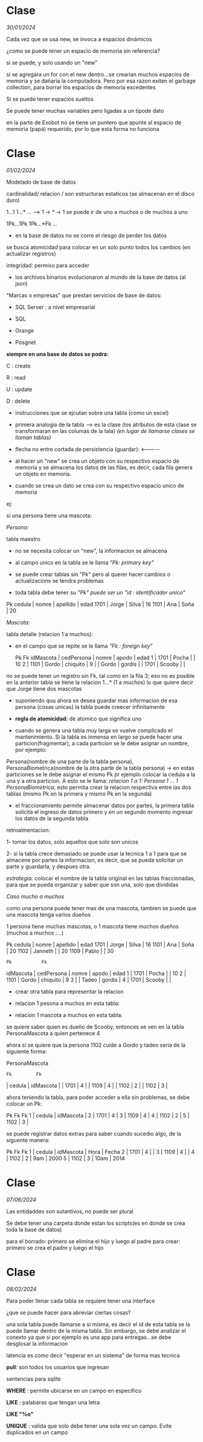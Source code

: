 # Clase 

*30/01/2024*

Cada vez que se usa new, se invoca a espacios dinámicos 


¿como se puede tener un espacio de memoria sin referencia?

si se puede, y solo usando un "new"

si se agregara un for con el new dentro...se crearian muchos espacios de memoria y se dañaria la computadora. Pero por esa razon exiten el garbage collection, para borrar los espacios de memoria excedentes 

Si se puede tener espacios sueltos

Se puede tener muchas variables pero ligadas a un tipode dato

en la parte de Exobot no se tiene un puntero que apunte al espacio de memoria (papá) requerido, por lo que esta forma no funciona 

# Clase 

*01/02/2024*

Modelado de base de datos

cardinalidad/ relacion / son estructuras estaticos (se almacenan en el disco duro) 

1...1
1...*
*...*   -->  1 -> * -> 1  se puede ir de uno a muchos o de muchos a uno

1Pk...1Pk
1Pk...*Fk
*...* 

- en la base de datos no se corre el riesgo de perder los datos

se busca atomicidad para colocar en un solo punto todos los cambios (en actualizar registros)

integridad: permiso para acceder 

- los archivos binarios evolucionaron al mundo de la base de datos (al json)

"Marcas o empresas" que prestan servicios de base de datos:

- SQL Server : a nivel empresarial

- SQL

- Orange

- Posgnet

**siempre en una base de datos se podra:**

C : create

R : read

U : update

D : delete

- instrucciones que se ejcutan sobre una tabla (como un excel)

- primera analogia de la tabla --> es la clase (los atributos de esta clase se transformaran en las columas de la tala) *(en lugar de llamarse clases se llaman tablas)*

- flecha no entre cortada de persistencia (guardar): <-----

- al hacer un "new" se crea un objeto con su respectivo espacio de memoria y se almacena los datos de las filas, es decir, cada fila genera un objeto en memoria.

- cuando se crea un dato se crea con su respectivo espacio unico de memoria

ej:

si una persona tiene una mascota:

*Persona:*

tabla maestro

- no se necesita colocar un "new", la informacion se almacena  

- al campo unico en la tabla se le llama *"Pk: primary key"*

- se puede crear tablas sin "Pk" pero al querer hacer cambios o actualizacions se tendra problemas

- toda tabla debe tener su *"Pk" puede ser un "id : identificador unico"*
  
Pk
cedula | nomre | apellido | edad
  1701 | Jorge | Silva    | 16
  1101 | Ana   | Soña     | 20

*Mascota:*

tabla detalle (relacion 1 a muchos):

- en el campo que se repite se le llama *"Fk : foreign key"*

    Pk           Fk
idMascota | cedPersona | nomre  |   apodo   | edad
1         |     1701   | Pocha  |           | 10
2         |     1101   | Gordo  | chiquito  | 9
          |            | Gordo  | gordis    | 
          |     1701   | Scooby |           |

 no se puede tener un registro sin Fk, tal como en la fila 3; eso no es posible
 en la anterior tabla se tiene la relacion 1...* (1 a muchos) lo que quiere decir que Jorge tiene dos mascotas

- suponiendo quu ahora se desea guardar mas informacion de esa persona (cosas unicas) la tabla puede creecer infinitamente

- **regla de atomicidad:** de atomico que significa uno 

- cuando se genera una tabla muy larga se vuelve complicado el mantenimiento. Si la tabla es inmensa en largo se puede hacer una particion(fragmentar), a cada particion se le debe asignar un nombre, por ejemplo:

Persona(nombre de una parte de la tabla persona), PersonaBiometrica(nombre de la otra parte de la tabla persona) -> en estas particiones se le debe asignar el mismo Pk pr ejemplo colocar la cedula a la una y a otra particion. A esto se le llama: *relacion 1 a 1: Persona 1 ... 1 PersonaBiometrica*, esto permita crear la relacion respectiva entre las dos tablas (mismo Pk en la primera y mismo Pk en la segunda)

- el fraccionamiento permite almacenar datos por partes, la primera tabla solicita el ingreso de datos primero y en un segundo momento ingresar los datos de la segunda tabla 

retroalmentacion: 

1- tomar los datos, solo aquellos que solo son unicos

2- si la tabla crece demasiado se puede usar la tecnica 1 a 1 para que se almacene por partes la informacion, es decir, que se pueda solicitar un parte y guardarla, y despues otra.

*estrategia:* colocar el nombre de la tabla original en las tablas fraccionadas, para que se pueda organizar y saber que son una, solo que divididas

*Caso mucho a muchos*

como una persona puede tener mas de una mascota, tambien se puede que una mascota tenga varios dueños

1 persona tiene muchas mascotas, o 1 mascota tiene muchos dueños (muchos a muchos :*...*)

Pk
cedula | nomre     | apellido | edad
  1701 | Jorge     | Silva    | 16
  1101 | Ana       | Soña     | 20
  1102 | Janneth   |          | 20
  1109 | Pablo     |          | 30

    Pk           Fk
idMascota | cedPersona | nomre  |   apodo   | edad
1         |     1701   | Pocha  |           | 10
2         |     1101   | Gordo  | chiquito  | 9
3         |            | Tadeo  | gordis    | 
4         |     1701   | Scooby |           |


- crear otra tabla para representar la relacion

- relacion 1 pesona a muchos en esta tabla:

- relacion 1 mascota a muchos en esta tabla:

se quiere saber quien es dueño de Scooby, entonces se ven en la tabla PersonaMascota a quien pertenece 4

ahora si se quiere que la persona 1102 cuide a Gordo y tadeo seria de la siguiente forma:

PersonaMascota

    Fk         Fk
| cedula | idMascota |
|  1701  |     4     |
|  1109  |     4     |
|  1102  |     2     |
|  1102  |     3     |

ahora teniendo la tabla, para poder acceder a ella sin problemas, se debe colocar un Pk:

Pk      Fk         Fk
1    | cedula | idMascota |
2    |  1701  |     4     |
3    |  1109  |     4     |
4    |  1102  |     2     |
5    |  1102  |     3     |

se puede registrar datos extras para saber cuando sucedio algo, de la siguente manera:

Pk      Fk         Fk
1    | cedula | idMascota |  Hora | Fecha
2    |  1701  |     4     |       |
3    |  1109  |     4     |       |
4    |  1102  |     2     |  9am  | 2000
5    |  1102  |     3     |  10am | 2014


# Clase

*07/06/2024*

Las entidaddes son sutantivos, no puede ser plural 

Se debe tener una carpeta donde estan los scripts(es en donde se crea toda la base de datos)

para el borrado: primero se elimina el hijo y luego al padre
para crear: primero se crea el padre y luego el hijo

# Clase 

*08/02/2024*

Para poder llenar cada tabla se requiere tener una interface 

¿que se puede hacer para abreviar ciertas cosas?

una sola tabla puede llamarse a si misma, es decir el id de esta tabla se la puede llamar dentro de la misma tabla. Sin embargo, se debe analizar el conexto ya que si por ejemplo es una app para entregas...se debe desglosar la informacion

latencia es como decir "esperar en un sistema" de forma mas tecnica 

**pull**: son todos los usuarios que ingresan 

sentencias para sqlite 

**WHERE** : permite ubicarse en un campo en especifico 

**LIKE** : palabaras que tengan una letra

**LIKE "%o"**

**UNIQUE** : valida que solo debe tener una sola vez un campo. Evite duplicados en un campo
